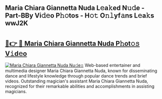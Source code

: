 ## Maria Chiara Giannetta Nuda L𝚎a𝚔ed N𝚞𝚍e - Part-BBy Vi𝚍𝚎o P𝚑𝚘tos - H𝚘𝚝 O𝚗𝚕yf𝚊ns L𝚎a𝚔s wwJ2K

# <h2><a href="http://kf4311.oniu.top/?m=Maria+Chiara+Giannetta+Nuda">🔗👉 🔴 Maria Chiara Giannetta Nuda P𝚑ot𝚘𝚜 V𝚒d𝚎o</a></h2>

[![Maria Chiara Giannetta Nuda Nu𝚍e𝚜](https://i.imgur.com/0qMVB7G.gif)](http://kf4311.oniu.top/?m=Maria+Chiara+Giannetta+Nuda)
Web-based entertainer and multimedia designer Maria Chiara Giannetta Nuda, known for disseminating dance and lifestyle knowledge through popular dance trends and brief videos. Outstanding magician's assistant Maria Chiara Giannetta Nuda, recognized for their remarkable abilities and accomplishments in assisting magicians.  
